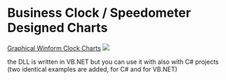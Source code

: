 # Business Clock / Speedometer Designed Charts
<u>Graphical Winform Clock Charts</u> 
<img src="http://i.imgur.com/EgrLU9t.png"/>

the DLL is written in VB.NET but you can use it with also with C# projects
(two identical examples are added, for C# and for VB.NET)
